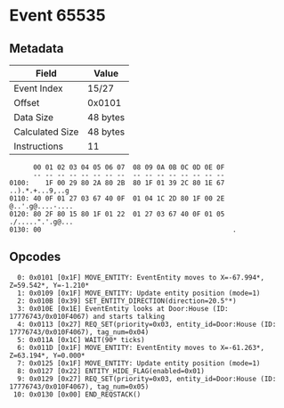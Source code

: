 # Event 65535

## Metadata

| Field           | Value    |
|-----------------|----------|
| Event Index     | 15/27    |
| Offset          | 0x0101   |
| Data Size       | 48 bytes |
| Calculated Size | 48 bytes |
| Instructions    | 11       |

```
      00 01 02 03 04 05 06 07  08 09 0A 0B 0C 0D 0E 0F
      -- -- -- -- -- -- -- --  -- -- -- -- -- -- -- --
0100:    1F 00 29 80 2A 80 2B  80 1F 01 39 2C 80 1E 67   ..).*.+...9,..g
0110: 40 0F 01 27 03 67 40 0F  01 04 1C 2D 80 1F 00 2E  @..'.g@....-....
0120: 80 2F 80 15 80 1F 01 22  01 27 03 67 40 0F 01 05  ./.....".'.g@...
0130: 00                                                .               
```

## Opcodes

```
  0: 0x0101 [0x1F] MOVE_ENTITY: EventEntity moves to X=-67.994*, Z=59.542*, Y=-1.210*
  1: 0x0109 [0x1F] MOVE_ENTITY: Update entity position (mode=1)
  2: 0x010B [0x39] SET_ENTITY_DIRECTION(direction=20.5°*)
  3: 0x010E [0x1E] EventEntity looks at Door:House (ID: 17776743/0x010F4067) and starts talking
  4: 0x0113 [0x27] REQ_SET(priority=0x03, entity_id=Door:House (ID: 17776743/0x010F4067), tag_num=0x04)
  5: 0x011A [0x1C] WAIT(90* ticks)
  6: 0x011D [0x1F] MOVE_ENTITY: EventEntity moves to X=-61.263*, Z=63.194*, Y=0.000*
  7: 0x0125 [0x1F] MOVE_ENTITY: Update entity position (mode=1)
  8: 0x0127 [0x22] ENTITY_HIDE_FLAG(enabled=0x01)
  9: 0x0129 [0x27] REQ_SET(priority=0x03, entity_id=Door:House (ID: 17776743/0x010F4067), tag_num=0x05)
 10: 0x0130 [0x00] END_REQSTACK()
```
